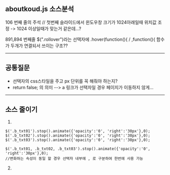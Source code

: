 ## aboutkoud.js 소스분석

106 번째 줄의 주석 // 첫번째 슬라이드에서 윈도우창 크기가 1024아래일때 위치값 조정 -> 1024 이상일때가 맞는거 같은데...?

891,894 번째줄  $(".rollover")라는 선택자에 .hover(function(){  /  ,function(){ 함수가 두개가 연결되서 쓰이는 구조??

***

## 공통질문

* 선택자의 css스타일을 주고 px 단위를 꼭 해줘야 하는지?
* return false; 의 의미 --> a 링크가 선택자일 경우 페이지가 이동하지 않게...

***

## 소스 줄이기

1. 
```
$('.b_txt01').stop().animate({'opacity':'0', 'right':'30px'},0);
$('.b_txt02').stop().animate({'opacity':'0', 'right':'30px'},0);
$('.b_txt03').stop().animate({'opacity':'0', 'right':'30px'},0);

$('.b_txt01, .b_txt02, .b_txt03').stop().animate({'opacity':'0', 'right':'30px'},0);
//변화하는 속성이 동일 할 경우 선택자 내부에 , 로 구분하여 한번에 사용 가능 
```
2. 
